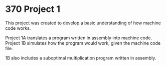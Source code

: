 # 370 Project 1

This project was created to develop a basic understanding of how machine code works.

Project 1A translates a program written in assembly into machine code. Project 1B simulates how the program would work, given the machine code file.

1B also includes a suboptimal multiplication program written in assembly.
